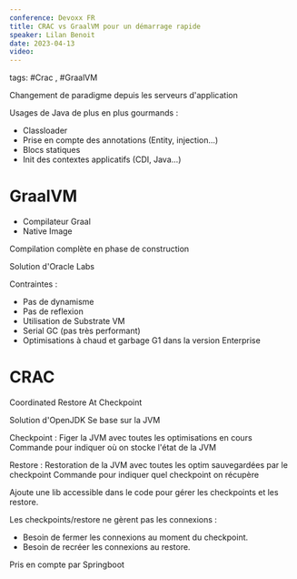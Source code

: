 ```yaml
---
conference: Devoxx FR
title: CRAC vs GraalVM pour un démarrage rapide
speaker: Lilan Benoit
date: 2023-04-13
video: 
---
```

tags: #Crac , #GraalVM 

Changement de paradigme depuis les serveurs d'application

Usages de Java de plus en plus gourmands :
- Classloader
- Prise en compte des annotations (Entity, injection...)
- Blocs statiques
- Init des contextes applicatifs (CDI, Java...)

# GraalVM

- Compilateur Graal
- Native Image

Compilation complète en phase de construction

Solution d'Oracle Labs

Contraintes :
- Pas de dynamisme
- Pas de reflexion
- Utilisation de Substrate VM
- Serial GC (pas très performant)
- Optimisations à chaud et garbage G1 dans la version Enterprise

# CRAC

Coordinated Restore At Checkpoint

Solution d'OpenJDK
Se base sur la JVM

Checkpoint : Figer la JVM avec toutes les optimisations en cours
Commande pour indiquer où on stocke l'état de la JVM

Restore : Restoration de la JVM avec toutes les optim sauvegardées par le checkpoint
Commande pour indiquer quel checkpoint on récupère

Ajoute une lib accessible dans le code pour gérer les checkpoints et les restore.

Les checkpoints/restore ne gèrent pas les connexions :
- Besoin de fermer les connexions au moment du checkpoint.
- Besoin de recréer les connexions au restore.

Pris en compte par Springboot



